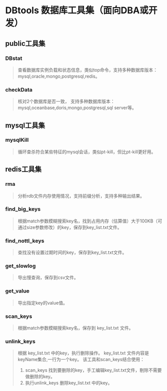 # DBtools 数据库工具集（面向DBA或开发）

## public工具集

### DBstat

> 查看数据库实例负载和状态信息，类似top命令，支持多种数据库版本：mysql,oracle,mongo,postgresql,redis。

### checkData

> 核对2个数据库是否一致， 支持多种数据库版本：mysql,oceanbase,doris,mongo,postgresql,sql server等。

## mysql工具集

### mysqlKill

> 循环查杀符合某些特征的mysql会话，类似pt-kill，但比pt-kill更好用。

## redis工具集

### rma
> 分析rdb文件内存使用情况，支持前缀分析，支持多种输出结果。

### find_big_keys
> 根据match参数模糊搜索key名，找到占用内存（估算值）大于100KB（可通过size参数修改）的key，保存到key_list.txt文件。

### find_nottl_keys
> 查找没有设置过期时间的key，保存到key_list.txt文件。

### get_slowlog
>  导出慢查询，保存到csv文件。

### get_value
> 导出指定key的value值。

### scan_keys
> 根据match参数模糊搜索key名，保存到 key_list.txt 文件。

### unlink_keys
> 根据 key_list.txt 中的key，执行删除操作。 key_list.txt 文件内容是keyName集合,一行为一个key。
> 该工具和scan_keys结合使用：
> 1. scan_keys 找到要删除的key，手工编辑key_list.txt文件，剔除不需要做删除的key。
> 2. 执行unlink_keys 删除key_list.txt 中的key。